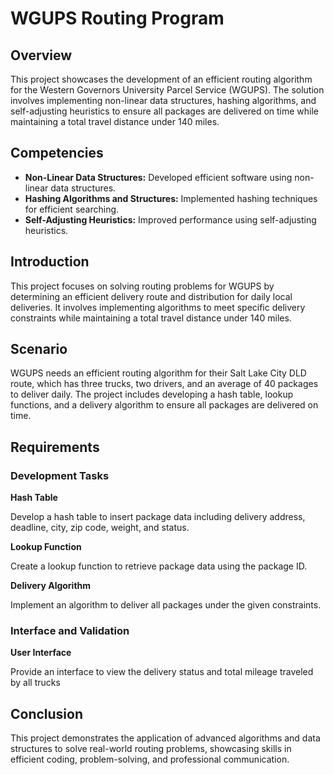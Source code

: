 # WGUPS Routing Program
## Overview
This project showcases the development of an efficient routing algorithm for the Western Governors University Parcel Service (WGUPS). The solution involves implementing non-linear data structures, hashing algorithms, and self-adjusting heuristics to ensure all packages are delivered on time while maintaining a total travel distance under 140 miles.

## Competencies
- **Non-Linear Data Structures:** Developed efficient software using non-linear data structures.
- **Hashing Algorithms and Structures:** Implemented hashing techniques for efficient searching.
- **Self-Adjusting Heuristics:** Improved performance using self-adjusting heuristics.

## Introduction
This project focuses on solving routing problems for WGUPS by determining an efficient delivery route and distribution for daily local deliveries. It involves implementing algorithms to meet specific delivery constraints while maintaining a total travel distance under 140 miles.

## Scenario
WGUPS needs an efficient routing algorithm for their Salt Lake City DLD route, which has three trucks, two drivers, and an average of 40 packages to deliver daily. The project includes developing a hash table, lookup functions, and a delivery algorithm to ensure all packages are delivered on time.

## Requirements
### Development Tasks
**Hash Table**

Develop a hash table to insert package data including delivery address, deadline, city, zip code, weight, and status.

**Lookup Function**

Create a lookup function to retrieve package data using the package ID.

**Delivery Algorithm**

Implement an algorithm to deliver all packages under the given constraints.

### Interface and Validation
**User Interface**

Provide an interface to view the delivery status and total mileage traveled by all trucks

## Conclusion
This project demonstrates the application of advanced algorithms and data structures to solve real-world routing problems, showcasing skills in efficient coding, problem-solving, and professional communication. 